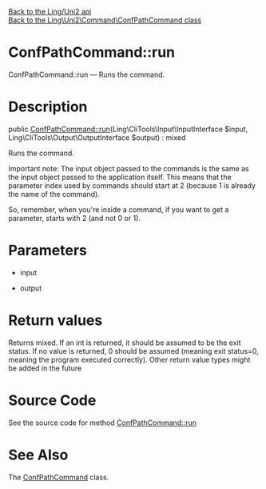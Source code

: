 [Back to the Ling/Uni2 api](https://github.com/lingtalfi/Uni2/blob/master/doc/api/Ling/Uni2.md)<br>
[Back to the Ling\Uni2\Command\ConfPathCommand class](https://github.com/lingtalfi/Uni2/blob/master/doc/api/Ling/Uni2/Command/ConfPathCommand.md)


ConfPathCommand::run
================



ConfPathCommand::run — Runs the command.




Description
================


public [ConfPathCommand::run](https://github.com/lingtalfi/Uni2/blob/master/doc/api/Ling/Uni2/Command/ConfPathCommand/run.md)(Ling\CliTools\Input\InputInterface $input, Ling\CliTools\Output\OutputInterface $output) : mixed




Runs the command.

Important note:
The input object passed to the commands is the same as the input object passed to the application itself.
This means that the parameter index used by commands should start at 2 (because 1 is already the name of the command).

So, remember, when you're inside a command, if you want to get a parameter, starts with 2 (and not 0 or 1).




Parameters
================


- input

    

- output

    


Return values
================

Returns mixed.
If an int is returned, it should be assumed to be the exit status.
If no value is returned, 0 should be assumed (meaning exit status=0, meaning the program executed correctly).
Other return value types might be added in the future







Source Code
===========
See the source code for method [ConfPathCommand::run](https://github.com/lingtalfi/Uni2/blob/master/Command/ConfPathCommand.php#L24-L28)


See Also
================

The [ConfPathCommand](https://github.com/lingtalfi/Uni2/blob/master/doc/api/Ling/Uni2/Command/ConfPathCommand.md) class.



